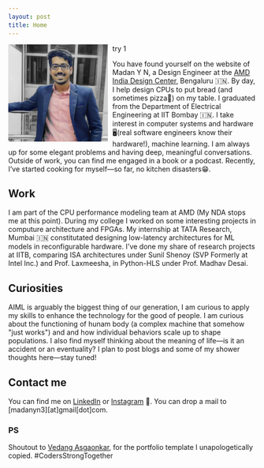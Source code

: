 ```yaml
---
layout: post
title: Home
---
```


<img src = "../assets/profile(3).jpg" width = "40%" height = "40%" align = "left" style = "margin-right : 10px;">

try 1

You have found yourself on the website of Madan Y N, a Design Engineer at the <a href="https://chatgpt.com/share/67673655-b20c-8012-900e-6b25203504ae" target="_blank" rel="noopener noreferrer">AMD India Design Center</a>, Bengaluru 🇮🇳. By day, I help design CPUs to put bread (and sometimes pizza🍕) on my table. I graduated from the Department of Electrical Engineering at IIT Bombay 🇮🇳. I take interest in computer systems and hardware🖥️(real software engineers know their hardware!), machine learning. I am always up for some elegant problems and having deep, meaningful conversations. Outside of work, you can find me engaged in a book or a podcast. Recently, I’ve started cooking for myself—so far, no kitchen disasters😁.

## Work

I am part of the CPU performance modeling team at AMD (My NDA stops me at this point). During my college I worked on some interesting projects in computure architecture and FPGAs. My internship at TATA Research, Mumbai 🇮🇳 constitutated designing low-latency architectures for ML models in reconfigurable hardware. I've done my share of research projects at IITB, comparing ISA architectures under Sunil Shenoy (SVP Formerly at Intel Inc.) and Prof. Laxmeesha, in Python-HLS under Prof. Madhav Desai. 

## Curiosities

AIML is arguably the biggest thing of our generation, I am curious to apply my skills to enhance the technology for the good of people. I am curious about the functioning of hunam body (a complex machine that somehow "just works") and and how individual behaviors scale up to shape populations. I also find myself thinking about the meaning of life—is it an accident or an eventuality? I plan to post blogs and some of my shower thoughts here—stay tuned!

## Contact me

You can find me on [LinkedIn](https://www.linkedin.com/in/madanyn3/) or [Instagram](https://www.instagram.com/_myn.11/) 🔗. You can drop a mail to [madanyn3][at]gmail[dot]com.

### PS

Shoutout to [Vedang Asgaonkar](https://vedangasgaonkar.github.io/), for the portfolio template I unapologetically copied. 
#CodersStrongTogether

<!-- You have landed on the website of Vedang Asgaonkar, a senior undergraduate student at the [Department of Computer Science and Engineering](https://cse.iitb.ac.in) 💻 at IIT Bombay 🇮🇳. I take interest in computer systems and machine learning, particularly the mathematical side of it. I am always up for some elegant puzzles or problems 🧠. Contrary to popular belief, I do have a life. I enjoy hanging out with close friends, and am always up for new experiences. Travel is the love of my life (and food, the way to my heart), and I am a bit more adventurous than my insurance provider would like. You might find me in the gym or playing ping-pong if you drop by at a random time.

## Work

I have done some interesting projects in ML, networks and software development. My most recent internship was in low latency systems at Optiver Amsterdam 🇳🇱. I've done my fair share of research at IITB, in active feature acquisition under Prof. Abir De, and in time series retrieval under Prof. Sunita Sarawagi. I have also been involved in data science research in collaboration with IIMA and Stanford. I've also worked on evolutionary game theory at IST Austria 🇦🇹. 

## Curiosities

I am interested in logical insights on human and social behaviour, and read books and blogs about the same. Models of social interaction, opinion dynamics and competition pique my curiosity. I plan to post some blogs 💬 about the same in my free time (has not happened as of Fall'23). I enjoy writing convoluted sentences that take an entire [NVIDIA A100](https://www.nvidia.com/en-in/data-center/a100/) GPU to understand.

## Teaching

Currently TAing for the undergraduate course in Artifical Intelligence and Machine learning, I have also conducted recitals for the minor course on Design and Analysis of Algorithms. I have also been a TA on the [NPTEL](https://nptel.ac.in/) platform for the course "An Introduction to Programming through C++". I may post resources for courses in the future. Some such resources can be found in my [github](https://github.com/VedangAsgaonkar) repositories. I have also worked as teaching assistant for linear algebra at the dept. of math at IITB.

## Contact me
Come and meet me in person at H17 IIT Bombay. Make sure to bring a protein bar 🍫 or a pizza 🍕 . Alternatively find me on LinkedIn, Instagram or Facebook 🔗. You can also drop a mail to [first name][at]cse[dot]iitb[dot]ac[dot]in

#### Disclaimer
Last Updated: Oct '23. Some parts of this website may contain outdated content. Some of this dates back to the 1st century BC (Before ChatGPT, back when man had only recently figured out that [attention is all he needs](https://arxiv.org/abs/1706.03762)). -->